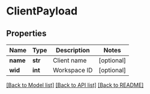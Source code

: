# ClientPayload

## Properties

Name | Type | Description | Notes
------------ | ------------- | ------------- | -------------
**name** | **str** | Client name | [optional] 
**wid** | **int** | Workspace ID | [optional] 

[[Back to Model list]](../README.md#documentation-for-models) [[Back to API list]](../README.md#documentation-for-api-endpoints) [[Back to README]](../README.md)


